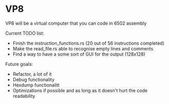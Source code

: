 # VP8

VP8 will be a virtual computer that you can code in 6502 assembly

Current TODO list:
- Finish the instruction_functions.rs (20 out of 56 instructions completed)
- Make the read_file.rs able to recognise empty lines and comments
- Find a way to have a some sort of GUI for the output (128x128)

Future goals:
- Refactor, a lot of it
- Debug functionality
- Hexdump functionalitt
- Optimizations if possible and as long as it doesn't hurt the code readability
